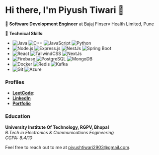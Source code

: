 # Hi there, I'm Piyush Tiwari 👋

🚀 **Software Development Engineer** at Bajaj Finserv Health Limited, Pune

🔧 **Technical Skills**:
- ![Java](https://img.shields.io/badge/-Java-007396?logo=java&logoColor=white&style=flat) ![C++](https://img.shields.io/badge/-C++-00599C?logo=cplusplus&logoColor=white&style=flat) ![JavaScript](https://img.shields.io/badge/-JavaScript-F7DF1E?logo=javascript&logoColor=black&style=flat) ![Python](https://img.shields.io/badge/-Python-3776AB?logo=python&logoColor=white&style=flat)
- ![Node.js](https://img.shields.io/badge/-Node.js-339933?logo=node.js&logoColor=white&style=flat) ![Express.js](https://img.shields.io/badge/-Express.js-000000?logo=express&logoColor=white&style=flat) ![NestJs](https://img.shields.io/badge/-NestJs-E0234E?logo=nestjs&logoColor=white&style=flat) ![Spring Boot](https://img.shields.io/badge/-Spring%20Boot-6DB33F?logo=spring-boot&logoColor=white&style=flat)
- ![React](https://img.shields.io/badge/-React-61DAFB?logo=react&logoColor=black&style=flat) ![TailwindCSS](https://img.shields.io/badge/-TailwindCSS-38B2AC?logo=tailwind-css&logoColor=white&style=flat) ![NextJs](https://img.shields.io/badge/-Next.js-000000?logo=next.js&logoColor=white&style=flat)
- ![Firebase](https://img.shields.io/badge/-Firebase-FFCA28?logo=firebase&logoColor=black&style=flat) ![PostgreSQL](https://img.shields.io/badge/-PostgreSQL-336791?logo=postgresql&logoColor=white&style=flat) ![MongoDB](https://img.shields.io/badge/-MongoDB-47A248?logo=mongodb&logoColor=white&style=flat)
- ![Docker](https://img.shields.io/badge/-Docker-2496ED?logo=docker&logoColor=white&style=flat) ![Redis](https://img.shields.io/badge/-Redis-DC382D?logo=redis&logoColor=white&style=flat) ![Kafka](https://img.shields.io/badge/-Kafka-231F20?logo=apache-kafka&logoColor=white&style=flat)
- ![Git](https://img.shields.io/badge/-Git-F05032?logo=git&logoColor=white&style=flat) ![Azure](https://img.shields.io/badge/-Azure-0078D4?logo=microsoft-azure&logoColor=white&style=flat)


### Profiles
- **[LeetCode](https://www.leetcode.com/piyush077)**:
- **[LinkedIn](https://www.linkedin.com/in/piyusht29)**
- **[Portfolio](https://portfolio-piyush-nu.vercel.app/)**

### Education
**University Institute Of Technology, RGPV, Bhopal**  
_B.Tech in Electronics & Communications Engineering_  
_CGPA: 8.4/10_

Feel free to reach out to me at [piyushtiwari2903@gmail.com](mailto:piyushtiwari2903@gmail.com).
